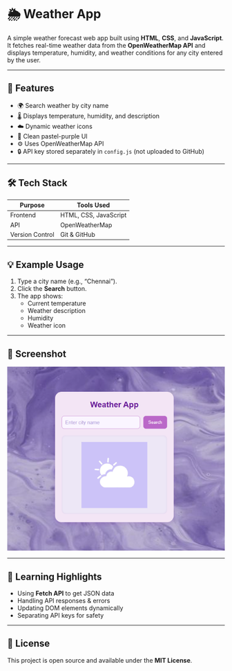 # 🌦 Weather App

A simple weather forecast web app built using **HTML**, **CSS**, and **JavaScript**.  
It fetches real-time weather data from the **OpenWeatherMap API** and displays temperature, humidity, and weather conditions for any city entered by the user.

---

## 🚀 Features

- 🌍 Search weather by city name  
- 🌡 Displays temperature, humidity, and description  
- ☁️ Dynamic weather icons  
- 💜 Clean pastel-purple UI  
- ⚙️ Uses OpenWeatherMap API  
- 🔒 API key stored separately in `config.js` (not uploaded to GitHub)

---

## 🛠️ Tech Stack

| Purpose | Tools Used |
|----------|-------------|
| Frontend | HTML, CSS, JavaScript |
| API | OpenWeatherMap |
| Version Control | Git & GitHub |

---


## 💡 Example Usage

1. Type a city name (e.g., “Chennai”).  
2. Click the **Search** button.  
3. The app shows:  
   - Current temperature  
   - Weather description  
   - Humidity  
   - Weather icon  

---

## 📸 Screenshot 

![Weather App Preview](assets/preview.png)

---

## 🧠 Learning Highlights

- Using **Fetch API** to get JSON data  
- Handling API responses & errors  
- Updating DOM elements dynamically  
- Separating API keys for safety  

---

## 📝 License

This project is open source and available under the **MIT License**.

